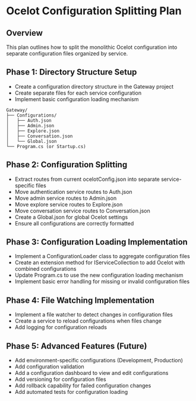 # Ocelot Configuration Splitting Plan

## Overview
This plan outlines how to split the monolithic Ocelot configuration into separate configuration files organized by service.

## Phase 1: Directory Structure Setup
- Create a configuration directory structure in the Gateway project
- Create separate files for each service configuration
- Implement basic configuration loading mechanism

```
Gateway/
├── Configurations/
│   ├── Auth.json
│   ├── Admin.json
│   ├── Explore.json
│   ├── Conversation.json
│   └── Global.json
└── Program.cs (or Startup.cs)
```

## Phase 2: Configuration Splitting
- Extract routes from current ocelotConfig.json into separate service-specific files
- Move authentication service routes to Auth.json
- Move admin service routes to Admin.json
- Move explore service routes to Explore.json
- Move conversation service routes to Conversation.json
- Create a Global.json for global Ocelot settings
- Ensure all configurations are correctly formatted

## Phase 3: Configuration Loading Implementation
- Implement a ConfigurationLoader class to aggregate configuration files
- Create an extension method for IServiceCollection to add Ocelot with combined configurations
- Update Program.cs to use the new configuration loading mechanism
- Implement basic error handling for missing or invalid configuration files

## Phase 4: File Watching Implementation
- Implement a file watcher to detect changes in configuration files
- Create a service to reload configurations when files change
- Add logging for configuration reloads

## Phase 5: Advanced Features (Future)
- Add environment-specific configurations (Development, Production)
- Add configuration validation
- Add a configuration dashboard to view and edit configurations
- Add versioning for configuration files
- Add rollback capability for failed configuration changes
- Add automated tests for configuration loading 